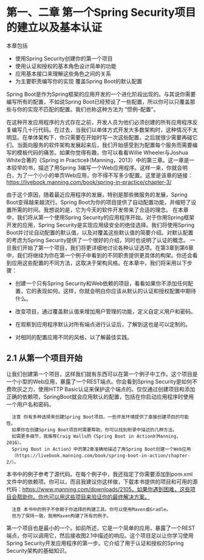 # 第一、二章 第一个Spring Security项目的建立以及基本认证

本章包括

- 使用Spring Security创建你的第一个项目
- 使用认证和授权的基本角色设计简单的功能
- 应用基本接口来理解这些角色之间的关系
- 为主要职责编写你的实现 覆盖Spring Boot的默认配置

Spring Boot是作为Spring框架的应用开发的一个进化阶段出现的。与其说你需要编写所有的配置，不如说Spring Boot已经预设了一些配置，所以你可以只覆盖那些与你的实现不匹配的配置。我们也称这种方法为 “惯例–配置”。

在这种开发应用程序的方式存在之前，开发人员为他们必须创建的所有应用程序反复编写几十行代码。在过去，当我们以单体方式开发大多数架构时，这种情况不太明显。在单体架构下，你只需要在开始时写一次这些配置，之后就很少需要再碰它们。当面向服务的软件架构发展起来后，我们开始感受到为配置每个服务而需要编写的模板代码的痛苦。如果你觉得有趣，你可以看看Willie Wheeler与Joshua White合著的《Spring in Practice》（Manning，2013）中的第三章。这一章是一本较早的书，描述了用Spring 3编写一个Web应用程序。这样一来，你就会明白，为了一个小小的单页Web应用，你不得不写多少配置。这里是该章的链接：https://livebook.manning.com/book/spring-in-practice/chapter-3/

由于这个原因，随着最近应用程序的发展，特别是那些微服务的发展，Spring Boot变得越来越流行。Spring Boot为你的项目提供了自动配置功能，并缩短了设置所需的时间。我想说的是，它为今天的软件开发带来了合适的理念。
在本章中，我们将从第一个使用Spring Security的应用程序开始。对于你用Spring框架开发的应用，Spring Security是实现应用级安全的绝佳选择。我们将使用Spring Boot并讨论自动配置的默认值，以及对覆盖这些默认值的简要介绍。对默认配置的考虑为Spring Security提供了一个很好的介绍，同时也说明了认证的概念。
一旦我们开始了第一个项目，我们将更详细地讨论各种认证选项。在第3章到第6章中，我们将继续为你在第一个例子中看到的不同职责提供更具体的构架。你还会看到应用这些配置的不同方法，这取决于架构风格。在本章中，我们将采用以下步骤：

- 创建一个只有Spring Security和Web依赖的项目，看看如果你不添加任何配置，它的表现如何。这样，你就会明白你应该从默认的认证和授权配置中期待什么。

- 改变项目，通过覆盖默认值来增加用户管理的功能，定义自定义用户和密码。

- 在观察到应用程序默认对所有端点进行认证后，了解到这也是可以定制的。

- 对相同的配置应用不同的风格，以了解最佳实践。
  

## 2.1 从第一个项目开始
  
让我们创建第一个项目，这样我们就有东西可以在第一个例子中工作。这个项目是一个小型的Web应用，暴露了一个REST端点。你会看到Spring Security是如何不费吹灰之力，使用HTTP Basic认证来保护这个端点的。仅仅通过创建项目和添加正确的依赖项，SpringBoot就会应用默认的配置，包括在你启动应用程序时使用一个用户名和密码。
  
      注意 你有多种选择来创建Spring Boot项目。一些开发环境提供了直接创建项目的可能性。
      如果你在创建Spring Boot项目时需要帮助，你可以找到附录中描述的几种方法。
      如需更多细节，我推荐Craig Walls的《Spring Boot in Action》（Manning，2016）。
      Spring Boot in Action》中的第2章准确地描述了用Spring Boot创建一个Web应用
      （https://livebook.manning.com/book/spring-boot-in-action/chapter-2/）。
  
本书中的例子参考了源代码。在每个例子中，我还指定了你需要添加到pom.xml文件中的依赖项。你可以，而且我建议你这样做，下载本书提供的项目和可用的源代码：https://www.manning.com/downloads/2105。如果你遇到困难，这些项目会帮助你。你也可以用这些项目来验证你的最终解决方案。
  
      注意 本书中的例子不依赖于你选择的构建工具。你可以使用Maven或Gradle。
      但为了保持一致，我用Maven构建了所有的例子。
  
第一个项目也是最小的一个。如前所述，它是一个简单的应用，暴露了一个REST端点，你可以调用它，然后接收图2.1中描述的响应。这个项目足以让你学习使用Spring Security开发应用程序的第一步。它介绍了用于认证和授权的Spring Security架构的基础知识。
  
